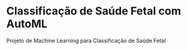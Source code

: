 # Classificação de Saúde Fetal com AutoML

Projeto de Machine Learning para Classificação de Saúde Fetal
